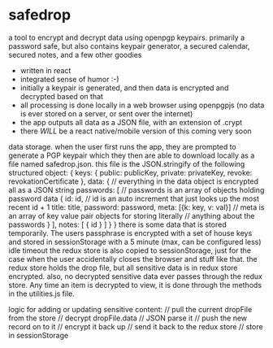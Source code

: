 # safedrop
a tool to encrypt and decrypt data using openpgp keypairs. primarily a password safe, but also contains keypair generator, a secured calendar,  secured notes, and a few other goodies

- written in react
- integrated sense of humor :-)
- initially a keypair is generated, and then data is encrypted and decrypted based on that
- all processing is done locally in a web browser using openpgpjs (no data is ever stored on a server, or sent over the internet)
- the app outputs all data as a JSON file, with an extension of .crypt
- there *WILL* be a react native/mobile version of this coming very soon 

data storage. when the user first runs the app, they are prompted to generate a PGP keypair which they then
are able to download locally as a file named safedrop.json. this file is the JSON.stringify of the following
structured object:
{
    keys: {
        public: publicKey,
        private: privateKey,
        revoke: revokationCertificate
    },
    data: {                             // everything in the data object is encrypted all as a JSON string
        passwords: [                    // passwords is an array of objects holding password data
            {
                id: id,                 // id is an auto increment that just looks up the most recent id + 1
                title: title,
                password: password,
                meta: [{k: key, v: val}] // meta is an array of key value pair objects for storing literally 
                                         // anything about the passwords
            }
        ],
        notes: [
            {
                id
            }
        ]
    }
}
there is some data that is stored temporarily. The users passphrase is encrypted with a set of house keys and stored
in sessionStorage with a 5 minute (max, can be configured less) idle timeout
the redux store is also copied to sessionStorage, just for the case when the user accidentally closes the browser and
stuff like that. the redux store holds the drop file, but all sensitive data is in redux store encrypted. also, no
decrypted sensitive data ever passes through the redux store. Any time an item is decrypted to view, it is done through
the methods in the utilities.js file.

logic for adding or updating sensitive content:
    // pull the current dropFile from the store
    // decrypt dropFile.data
    // JSON parse it
    // push the new record on to it
    // encrypt it back up
    // send it back to the redux store
    // store in sessionStorage